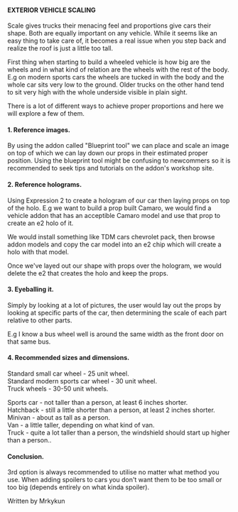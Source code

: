 #### EXTERIOR VEHICLE SCALING

Scale gives trucks their menacing feel and proportions give cars their shape.
Both are equally important on any vehicle.
While it seems like an easy thing to take care of, it becomes a real issue when you step back and realize the roof is just a little too tall.

First thing when starting to build a wheeled vehicle is how big are the wheels and in what kind of relation are the wheels with the rest of the body.
E.g on modern sports cars the wheels are tucked in with the body and the whole car sits very low to the ground.
Older trucks on the other hand tend to sit very high with the whole underside visible in plain sight.

There is a lot of different ways to achieve proper proportions and here we will explore a few of them.

#### 1. Reference images.
By using the addon called "Blueprint tool" we can place and scale an image on top of which we can lay down our props in their estimated proper position.
Using the blueprint tool might be confusing to newcommers so it is recommended to seek tips and tutorials on the addon's workshop site.

#### 2. Reference holograms.
Using Expression 2 to create a hologram of our car then laying props on top of the holo.
E.g we want to build a prop built Camaro, we would find a vehicle addon that has an acceptible Camaro model and use that prop to create an e2 holo of it.

We would install something like TDM cars chevrolet pack, then browse addon models and copy the car model into an e2 chip which will create a holo with that model.

Once we've layed out our shape with props over the hologram, we would delete the e2 that creates the holo and keep the props.


#### 3. Eyeballing it.
Simply by looking at a lot of pictures, the user would lay out the props by looking at specific parts of the car, 
then determining the scale of each part relative to other parts.

E.g I know a bus wheel well is around the same width as the front door on that same bus.


#### 4. Recommended sizes and dimensions.
Standard small car wheel - 25 unit wheel.<br>
Standard modern sports car wheel - 30 unit wheel.<br>
Truck wheels - 30-50 unit wheels.<br>

Sports car - not taller than a person, at least 6 inches shorter.<br>
Hatchback - still a little shorter than a person, at least 2 inches shorter.<br>
Minivan - about as tall as a person.<br>
Van - a little taller, depending on what kind of van.<br>
Truck - quite a lot taller than a person, the windshield should start up higher than a person..<br>

#### Conclusion.
3rd option is always recommended to utilise no matter what method you use. When adding spoilers to cars you don't want them to be too small or too big (depends entirely on what kinda spoiler).

Written by Mrkykun
